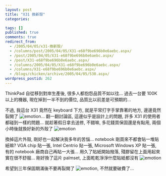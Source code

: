 ```yaml
---
layout: post
title: "X31 換新殼"
categories:

tags: []
published: true
comments: true
redirect_from:
  - /2005/04/05/x31-換新殼/
  - /columns/post/2005/04/05/X31-e68f9be696b0e6aebc.aspx/
  - /post/2005/04/05/X31-e68f9be696b0e6aebc.aspx/
  - /post/X31-e68f9be696b0e6aebc.aspx/
  - /columns/2005/04/05/X31-e68f9be696b0e6aebc.aspx/
  - /columns/X31-e68f9be696b0e6aebc.aspx/
  - /blogs/chicken/archive/2005/04/05/530.aspx/
wordpress_postid: 262
---
```


ThinkPad 自從移到對岸生產後, 很多人都抱怨品質不如以往... 過去一台要 100K 以上的機器, 現在掉到一半不到的價位, 品質比以前差是可預期的...

不過, 我這台 X31 竟然在 keyboard 下方, 就是平常打字手掌靠著的地方, 邊邊竟然裂開了 ![emotion](/Emoticons/emotion-9.gif)... 翻一翻討論區, 這邊似乎是設計上的問題, 許多 X31 的使用者都碰到一樣的問題... 就趁著假日拿去送修, 不錯嘛, 多花錢買保固還是有點用, 兩個小時後就換好新的外殼了 ![emotion](/Emoticons/emotion-21.gif)

換掉這片外殼, 剛好也一起解決我多年的苦惱... notebook 剛買來不都會貼一堆貼紙嘛? VGA chip 貼一張, Intel Centrio 貼一張, Microsoft Windows XP 貼一張, 有的 notebook 廠商自己再貼一大張... 用久了貼紙開始撥落, 殘膠留在上面用起來實在很不舒服... 剛好換了這片 palmset, 上面乾乾淨淨什麼貼紙都沒有 ![emotion](/Emoticons/emotion-11.gif)

希望到三年保固期滿後不要再裂開了 ![emotion](/Emoticons/emotion-7.gif), 不然就要破費了...
